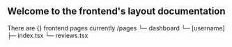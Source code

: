 ## Welcome to the frontend's layout documentation

There are {} frontend pages currently
/pages
└─ dashboard
   └─ [username]
      ├─ index.tsx
      └─ reviews.tsx


